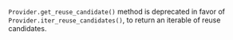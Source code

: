 `Provider.get_reuse_candidate()` method is deprecated in favor of `Provider.iter_reuse_candidates()`, to return an iterable of reuse candidates.
